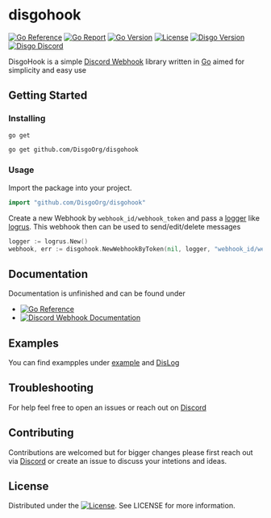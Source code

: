 # disgohook

[![Go Reference](https://pkg.go.dev/badge/github.com/DisgoOrg/disgohook.svg)](https://pkg.go.dev/github.com/DisgoOrg/disgohook)
[![Go Report](http://goreportcard.com/badge/DisgoOrg/disgohook)](https://goreportcard.com/report/DisgoOrg/disgohook)
[![Go Version](https://img.shields.io/github/go-mod/go-version/DisgoOrg/disgohook)](https://golang.org/doc/devel/release.html)
[![License](https://img.shields.io/badge/License-Apache%202.0-blue.svg)](https://github.com/DisgoOrg/disgohook/blob/master/LICENSE)
[![Disgo Version](https://img.shields.io/github/v/release/DisgoOrg/disgohook)](https://github.com/DisgoOrg/disgohook/releases/latest)
[![Disgo Discord](https://img.shields.io/badge/Disgo%20Discord-blue.svg)](https://discord.gg/mgjJeufk)

DisgoHook is a simple [Discord Webhook](https://discord.com/developers/docs/resources/webhook) library written in [Go](https://golang.org/) aimed for simplicity and easy use

## Getting Started

### Installing

`go get`

```sh
go get github.com/DisgoOrg/disgohook
```

### Usage

Import the package into your project.

```go
import "github.com/DisgoOrg/disgohook"
```

Create a new Webhook by `webhook_id/webhook_token` and pass a [logger](https://github.com/DisgoOrg/log) like [logrus](https://github.com/sirupsen/logrus). This webhook then can be used to send/edit/delete messages

```go
logger := logrus.New()
webhook, err := disgohook.NewWebhookByToken(nil, logger, "webhook_id/webhook_token")
```

## Documentation

Documentation is unfinished and can be found under

* [![Go Reference](https://pkg.go.dev/badge/github.com/DisgoOrg/disgohook.svg)](https://pkg.go.dev/github.com/DisgoOrg/disgohook)
* [![Discord Webhook Documentation](https://img.shields.io/badge/Discord%20Webhook%20Documentation-blue.svg)](https://discord.com/developers/docs/resources/webhook)

## Examples

You can find exampples under [example](https://github.com/DisgoOrg/disgohook/tree/master/example) and [DisLog](https://github.com/DisgoOrg/dislog)

## Troubleshooting

For help feel free to open an issues or reach out on [Discord](https://discord.gg/mgjJeufk)

## Contributing

Contributions are welcomed but for bigger changes please first reach out via [Discord](https://discord.gg/mgjJeufk) or create an issue to discuss your intetions and ideas.

## License

Distributed under the [![License](https://img.shields.io/badge/License-Apache%202.0-blue.svg)](https://github.com/DisgoOrg/disgohook/blob/master/LICENSE). See LICENSE for more information.
